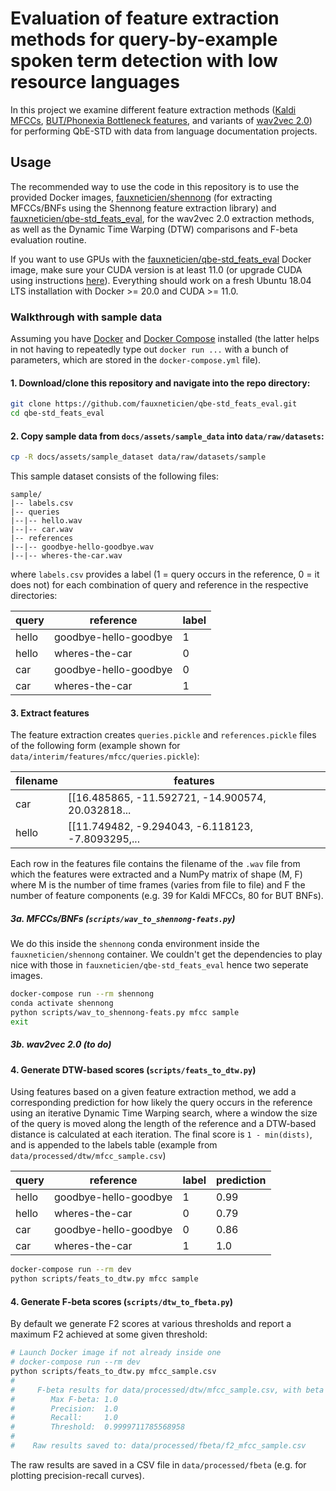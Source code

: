 # Evaluation of feature extraction methods for query-by-example spoken term detection with low resource languages

In this project we examine different feature extraction methods ([Kaldi MFCCs](https://kaldi-asr.org/doc/feat.html), [BUT/Phonexia Bottleneck features](https://speech.fit.vutbr.cz/software/but-phonexia-bottleneck-feature-extractor), and variants of [wav2vec 2.0](https://github.com/pytorch/fairseq/tree/master/examples/wav2vec)) for performing QbE-STD with data from language documentation projects.

## Usage

The recommended way to use the code in this repository is to use the provided Docker images, [fauxneticien/shennong](https://hub.docker.com/repository/docker/fauxneticien/shennong) (for extracting MFCCs/BNFs using the Shennong feature extraction library) and [fauxneticien/qbe-std_feats_eval](https://hub.docker.com/repository/docker/fauxneticien/qbe-std_feats_eval), for the wav2vec 2.0 extraction methods, as well as the Dynamic Time Warping (DTW) comparisons and F-beta evaluation routine.

If you want to use GPUs with the [fauxneticien/qbe-std_feats_eval](https://hub.docker.com/repository/docker/fauxneticien/qbe-std_feats_eval) Docker image, make sure your CUDA version is at least 11.0 (or upgrade CUDA using instructions [here](https://developer.nvidia.com/cuda-11.0-download-archive?target_os=Linux&target_arch=x86_64&target_distro=Ubuntu&target_version=1804&target_type=deblocal)). Everything should work on a fresh Ubuntu 18.04 LTS installation with Docker >= 20.0 and CUDA >= 11.0.

### Walkthrough with sample data

Assuming you have [Docker](https://docs.docker.com/get-docker/) and [Docker Compose](https://docs.docker.com/compose/install/) installed (the latter helps in not having to repeatedly type out `docker run ...` with a bunch of parameters, which are stored in the `docker-compose.yml` file).

#### 1. Download/clone this repository and navigate into the repo directory:

```bash
git clone https://github.com/fauxneticien/qbe-std_feats_eval.git
cd qbe-std_feats_eval
```
	
#### 2. Copy sample data from `docs/assets/sample_data` into `data/raw/datasets`:

```bash
cp -R docs/assets/sample_dataset data/raw/datasets/sample
```
	
This sample dataset consists of the following files:

```
sample/
|-- labels.csv
|-- queries
|--|-- hello.wav
|--|-- car.wav
|-- references
|--|-- goodbye-hello-goodbye.wav
|--|-- wheres-the-car.wav	
```
	
where `labels.csv` provides a label (1 = query occurs in the reference, 0 = it does not) for each combination of query and reference in the respective directories:
	
| query |        reference      | label |
|-------|-----------------------|-------|
| hello | goodbye-hello-goodbye |   1   |
| hello | wheres-the-car        |   0   |
|  car  | goodbye-hello-goodbye |   0   |
|  car  | wheres-the-car        |   1   |
	
#### 3. Extract features

The feature extraction creates `queries.pickle` and `references.pickle` files of the following form (example shown for `data/interim/features/mfcc/queries.pickle`):

| filename | features |
|----------|----------|
|   car    | [[16.485865, -11.592721, -14.900574, 20.032818...
|   hello  | [[11.749482, -9.294043, -6.118123, -7.8093295,...

Each row in the features file contains the filename of the `.wav` file from which the features were extracted and a NumPy matrix of shape (M, F) where M is the number of time frames (varies from file to file) and F the number of feature components (e.g. 39 for Kaldi MFCCs, 80 for BUT BNFs).

##### 3a. MFCCs/BNFs (`scripts/wav_to_shennong-feats.py`)

We do this inside the `shennong` conda environment inside the `fauxneticien/shennong` container. We couldn't get the dependencies to play nice with those in `fauxneticien/qbe-std_feats_eval` hence two seperate images.
	
```bash
docker-compose run --rm shennong
conda activate shennong
python scripts/wav_to_shennong-feats.py mfcc sample
exit
```
	
##### 3b. wav2vec 2.0 (to do)

#### 4. Generate DTW-based scores (`scripts/feats_to_dtw.py`)

Using features based on a given feature extraction method, we add a corresponding prediction for how likely the query occurs in the reference using an iterative Dynamic Time Warping search, where a window the size of the query is moved along the length of the reference and a DTW-based distance is calculated at each iteration. The final score is `1 - min(dists)`, and is appended to the labels table (example from `data/processed/dtw/mfcc_sample.csv`)

| query |        reference      | label | prediction |
|-------|-----------------------|-------|------------|
| hello | goodbye-hello-goodbye |   1   |    0.99    |
| hello | wheres-the-car        |   0   |    0.79    |
|  car  | goodbye-hello-goodbye |   0   |    0.86    |
|  car  | wheres-the-car        |   1   |    1.0     |

```bash
docker-compose run --rm dev
python scripts/feats_to_dtw.py mfcc sample
```

#### 4. Generate F-beta scores (`scripts/dtw_to_fbeta.py`)

By default we generate F2 scores at various thresholds and report a maximum F2 achieved at some given threshold:

```bash
# Launch Docker image if not already inside one
# docker-compose run --rm dev
python scripts/feats_to_dtw.py mfcc_sample.csv
#
#     F-beta results for data/processed/dtw/mfcc_sample.csv, with beta = 2
#        Max F-beta: 1.0
#        Precision:  1.0
#        Recall:     1.0
#        Threshold:  0.9999711785568958
#
#    Raw results saved to: data/processed/fbeta/f2_mfcc_sample.csv
```

The raw results are saved in a CSV file in `data/processed/fbeta` (e.g. for plotting precision-recall curves).
